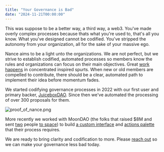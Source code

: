 ```yaml
---
title: "Your Governance is Bad"
date: "2024-11-21T00:00:00"
---
```


This was suppose to be a better way, a third way, a web3. You've made overly complex processes because thats what you're used to, that's all you know. What you've designed cannot be codified. You've stripped the autonomy from your organization, all for the sake of your massive ego.

Nance aims to be a light unto the organizations. We are not perfect, but we strive to establish codified, automated processes so members know the rules and organizations can focus on their main objectives. Great [work happens](https://nav.al/work-hard) in concentrated inspired spurts. When new or old members are compelled to contribute, there should be a clear, automated path to implement their idea before momentum fades.

We started codifying governance processes in 2022 with our first user and primary backer, [JuiceboxDAO](https://docs.juicebox.money/dao). Since then we've automated the processing of over 300 proposals for them.

![proof_of_nance.png](https://nance.infura-ipfs.io/ipfs/QmUcrrt1z5dKkYKDd3gfFers2KcmpkXoc2ScCRPJMjjF1e)

More recently we worked with MoonDAO (the folks that raised $8M and sent [two](https://www.youtube.com/watch?v=YXXlSG-du7c) people [to space](https://www.space.com/blue-origin-eiman-jahangir-suborbital-flight-moondao)) to build [a custom interface](https://moondao.com/vote) and [actions palette](https://moondao.com/propose) that their process requires.

We are ready to bring clarity and codification to more. Please [reach out](https://cal.com/edsammy/30min?user=edsammy) so we can make your governance less bad today.
